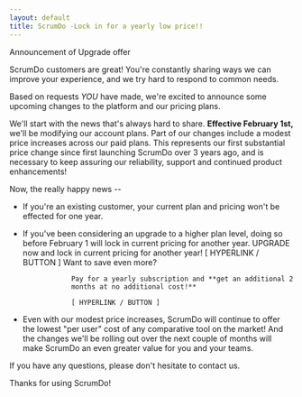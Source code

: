 ```yaml
---
layout: default
title: ScrumDo -Lock in for a yearly low price!!
---
```


Announcement of Upgrade offer


ScrumDo customers are great!  You're constantly sharing ways we can improve your
experience, and we try hard to respond to common needs.



Based on requests *YOU* have made, we're excited to announce some upcoming
changes to the platform and our pricing plans.  


We'll start with the news that's always hard to share.  **Effective February
1st,** we'll be modifying our account plans.  Part of our changes include a
modest price increases across our paid plans.  This represents our first
substantial price change since first launching ScrumDo over 3 years ago, and is
necessary to keep assuring our reliability, support and continued product
enhancements!

Now, the really happy news --

-   If you're an existing customer, your current plan and pricing won't be
    effected for one year.

-   If you've been considering an upgrade to a higher plan level, doing so
    before February 1 will lock in current pricing for another year.  UPGRADE
    now and lock in current pricing for another year!   [ HYPERLINK / BUTTON ]
    Want to save even more?



                    Pay for a yearly subscription and **get an additional 2
                    months at no additional cost!**

                    [ HYPERLINK / BUTTON ]



-   Even with our modest price increases, ScrumDo will continue to offer the
    lowest "per user" cost of any comparative tool on the market!  And the
    changes we'll be rolling out over the next couple of months will make
    ScrumDo an even greater value for you and your teams.



If you have any questions, please don't hesitate to contact us.

Thanks for using ScrumDo!

